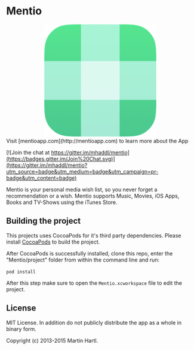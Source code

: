 # Mentio
<div style="text-align:center"><img src ="./graphics/mentioicon.png" /></div>
Visit [mentioapp.com](http://mentioapp.com) to learn more about the App

[![Join the chat at https://gitter.im/mhaddl/mentio](https://badges.gitter.im/Join%20Chat.svg)](https://gitter.im/mhaddl/mentio?utm_source=badge&utm_medium=badge&utm_campaign=pr-badge&utm_content=badge)

Mentio is your personal media wish list, so you never forget a recommendation or a wish. Mentio supports Music, Movies, iOS Apps, Books and TV-Shows using the iTunes Store.

## Building the project

This projects uses CocoaPods for it's third party dependencies. Please install [CocoaPods](http://guides.cocoapods.org/using/getting-started.html) to build the project.

After CocoaPods is successfully installed, clone this repo, enter the "Mentio/project" folder from within the command line and run:

`pod install` 

After this step make sure to open the `Mentio.xcworkspace` file to edit the project.

## License

MIT License. In addition do not publicly distribute the app as a whole in binary form.

Copyright (c) 2013-2015 Martin Hartl.